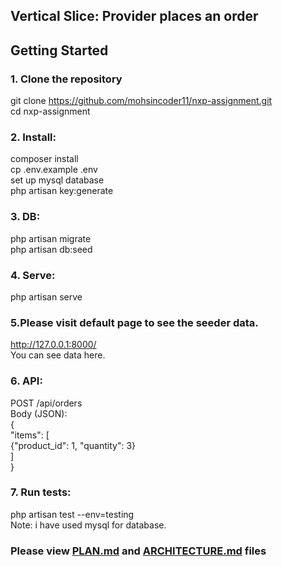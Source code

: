 ## Vertical Slice: Provider places an order

## Getting Started

### 1️. Clone the repository
git clone https://github.com/mohsincoder11/nxp-assignment.git  
cd nxp-assignment

### 2. Install:
   composer install  
   cp .env.example .env  
   set up mysql database  
   php artisan key:generate  

### 3. DB:
   php artisan migrate  
   php artisan db:seed  

### 4. Serve:
   php artisan serve  

### 5.Please visit default page to see the seeder data.    
http://127.0.0.1:8000/  
You can see data here.

### 6. API:
   POST /api/orders  
   Body (JSON):  
   {  
     "items": [  
       {"product_id": 1, "quantity": 3}  
     ]  
   }  

### 7. Run tests:
   php artisan test --env=testing  
   Note: i have used mysql for database.


### Please view [PLAN.md](./PLAN.md) and [ARCHITECTURE.md](./ARCHITECTURE.md) files
